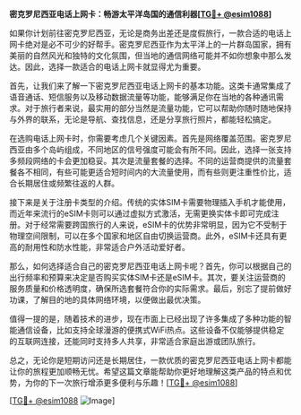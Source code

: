 **密克罗尼西亚电话上网卡：畅游太平洋岛国的通信利器[[TG💪+ @esim1088](https://t.me/s/esim1088)]**

如果你计划前往密克罗尼西亚，无论是商务出差还是度假旅行，一款合适的电话上网卡绝对是必不可少的好帮手。密克罗尼西亚作为太平洋上的一片群岛国家，拥有美丽的自然风光和独特的文化氛围，但当地的通信网络可能并不如你想象中那么发达。因此，选择一款适合的电话上网卡就显得尤为重要。

首先，让我们来了解一下密克罗尼西亚电话上网卡的基本功能。这类卡通常集成了语音通话、短信服务以及移动数据流量等功能，能够满足你在当地的各种通讯需求。对于旅行者来说，最实用的部分当然是流量功能，它可以帮助你随时随地保持与外界的联系，无论是导航、查找信息，还是分享旅行照片，都能轻松搞定。

在选购电话上网卡时，你需要考虑几个关键因素。首先是网络覆盖范围。密克罗尼西亚由多个岛屿组成，不同地区的信号强度可能会有所不同。因此，选择一张支持多频段网络的卡会更加稳妥。其次是流量套餐的选择。不同的运营商提供的流量套餐各不相同，有些可能更适合短时间内的大流量使用，而有些则更注重性价比，适合长期居住或频繁往返的人群。

接下来是关于注册卡类型的介绍。传统的实体SIM卡需要物理插入手机才能使用，而近年来流行的eSIM卡则可以通过虚拟方式激活，无需更换实体卡即可完成注册。对于经常需要跨国旅行的人来说，eSIM卡的优势非常明显，因为它不受制于物理空间限制，可以在多个国家和地区自由切换运营商。此外，eSIM卡还具有更高的耐用性和防水性能，非常适合户外活动爱好者。

那么，如何选择适合自己的密克罗尼西亚电话上网卡呢？首先，你可以根据自己的出行频率和预算来决定是否购买实体SIM卡还是eSIM卡。其次，要关注运营商的服务质量和价格透明度，确保所选套餐符合你的实际需求。最后，别忘了提前做好功课，了解目的地的具体网络环境，以便做出最优决策。

值得一提的是，随着技术的进步，现在市面上已经出现了许多集成了多种功能的智能通信设备，比如支持全球漫游的便携式WiFi热点。这些设备不仅能够提供稳定的互联网连接，还能同时支持多人共享，非常适合家庭出游或团队旅行。

总之，无论你是短期访问还是长期居住，一款优质的密克罗尼西亚电话上网卡都能让你的旅程更加顺畅无忧。希望这篇文章能帮助你更好地理解这类产品的特点和优势，为你的下一次旅行增添更多便利与乐趣！[[TG💪+ @esim1088](https://t.me/s/esim1088)]

[[TG💪+ @esim1088](https://t.me/s/esim1088) ![Image](https://i.postimg.cc/4NQfJmqS/Snipaste-2025-05-13-00-14-12.png)]